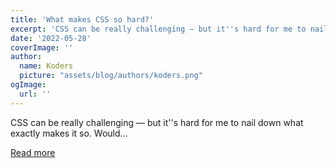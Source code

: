 ```yaml
---
title: 'What makes CSS so hard?'
excerpt: 'CSS can be really challenging — but it''s hard for me to nail down what exactly makes it so. Would...'
date: '2022-05-28'
coverImage: ''
author:
  name: Koders
  picture: "assets/blog/authors/koders.png"
ogImage:
  url: ''
---
```


CSS can be really challenging — but it''s hard for me to nail down what exactly makes it so. Would...

[Read more](https://dev.to/sherrydays/what-makes-css-so-hard-n92)
